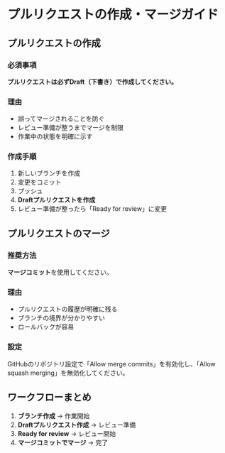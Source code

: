 # プルリクエストの作成・マージガイド

## プルリクエストの作成

### 必須事項
**プルリクエストは必ずDraft（下書き）で作成してください。**

### 理由
- 誤ってマージされることを防ぐ
- レビュー準備が整うまでマージを制限
- 作業中の状態を明確に示す

### 作成手順
1. 新しいブランチを作成
2. 変更をコミット
3. プッシュ
4. **Draftプルリクエストを作成**
5. レビュー準備が整ったら「Ready for review」に変更

## プルリクエストのマージ

### 推奨方法
**マージコミット**を使用してください。

### 理由
- プルリクエストの履歴が明確に残る
- ブランチの境界が分かりやすい
- ロールバックが容易

### 設定
GitHubのリポジトリ設定で「Allow merge commits」を有効化し、「Allow squash merging」を無効化してください。

## ワークフローまとめ

1. **ブランチ作成** → 作業開始
2. **Draftプルリクエスト作成** → レビュー準備
3. **Ready for review** → レビュー開始
4. **マージコミットでマージ** → 完了 
